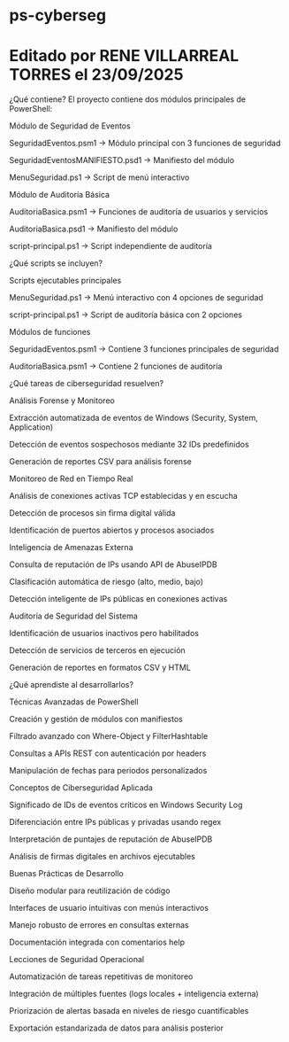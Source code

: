# ps-cyberseg

# Editado por RENE VILLARREAL TORRES el 23/09/2025

¿Qué contiene?
El proyecto contiene dos módulos principales de PowerShell:

Módulo de Seguridad de Eventos

SeguridadEventos.psm1 → Módulo principal con 3 funciones de seguridad

SeguridadEventosMANIFIESTO.psd1 → Manifiesto del módulo

MenuSeguridad.ps1 → Script de menú interactivo

Módulo de Auditoría Básica

AuditoriaBasica.psm1 → Funciones de auditoría de usuarios y servicios

AuditoriaBasica.psd1 → Manifiesto del módulo

script-principal.ps1 → Script independiente de auditoría

¿Qué scripts se incluyen?

Scripts ejecutables principales

MenuSeguridad.ps1 → Menú interactivo con 4 opciones de seguridad

script-principal.ps1 → Script de auditoría básica con 2 opciones

Módulos de funciones

SeguridadEventos.psm1 → Contiene 3 funciones principales de seguridad

AuditoriaBasica.psm1 → Contiene 2 funciones de auditoría

¿Qué tareas de ciberseguridad resuelven?

Análisis Forense y Monitoreo

Extracción automatizada de eventos de Windows (Security, System, Application)

Detección de eventos sospechosos mediante 32 IDs predefinidos

Generación de reportes CSV para análisis forense

Monitoreo de Red en Tiempo Real

Análisis de conexiones activas TCP establecidas y en escucha

Detección de procesos sin firma digital válida

Identificación de puertos abiertos y procesos asociados

Inteligencia de Amenazas Externa

Consulta de reputación de IPs usando API de AbuseIPDB

Clasificación automática de riesgo (alto, medio, bajo)

Detección inteligente de IPs públicas en conexiones activas

Auditoría de Seguridad del Sistema

Identificación de usuarios inactivos pero habilitados

Detección de servicios de terceros en ejecución

Generación de reportes en formatos CSV y HTML

¿Qué aprendiste al desarrollarlos?

Técnicas Avanzadas de PowerShell

Creación y gestión de módulos con manifiestos

Filtrado avanzado con Where-Object y FilterHashtable

Consultas a APIs REST con autenticación por headers

Manipulación de fechas para periodos personalizados

Conceptos de Ciberseguridad Aplicada

Significado de IDs de eventos críticos en Windows Security Log

Diferenciación entre IPs públicas y privadas usando regex

Interpretación de puntajes de reputación de AbuseIPDB

Análisis de firmas digitales en archivos ejecutables

Buenas Prácticas de Desarrollo

Diseño modular para reutilización de código

Interfaces de usuario intuitivas con menús interactivos

Manejo robusto de errores en consultas externas

Documentación integrada con comentarios help

Lecciones de Seguridad Operacional

Automatización de tareas repetitivas de monitoreo

Integración de múltiples fuentes (logs locales + inteligencia externa)

Priorización de alertas basada en niveles de riesgo cuantificables

Exportación estandarizada de datos para análisis posterior
